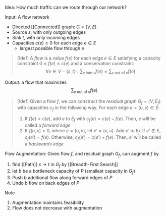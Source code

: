 Idea: How much traffic can we route through our network?

Input: A flow network
- Directed [[Connected]] graph: $G=(V,E)$
- Source $s$, with only outgoing edges
- Sink $t$, with only incoming edges
- Capacities $c(e)≥0$ for each edge $e\in E$
	- largest possible flow through $e$

>[!def]
>A *flow* is a value $f(e)$ for each edge $e\in E$ satisfying a capacity constraint $0≤f(e)≤c(e)$ and a conservation constraint: $$\forall v\in V-\{s,t\}:\sum_{e \text{ into }v}f(e)=\sum_{e \text{ out of }v}f(e)$$

Output: a flow that maximizes $$\sum_{e \text{ out of }s}f(e)$$

>[!def]
>Given a flow $f$, we can construct the *residual graph* $G_{f}=(V,E_{f})$ with capacities $c_{f}$ in the following way. For each edge $e=(u,v)\in E$:
>1. If $f(e)<c(e)$, add $e$ to $E_{f}$ with $c_{f}(e)=c(e)-f(e)$. Then, $e$ will be called a *forward edge*
>2. If $f(u,v)>0$, where $e=(u,v)$, let $e'=(v,u)$. Add $e'$ to $E_f$. If $e'\notin E$, $c_{f}(e')=f(e)$. Otherwise, $c_{f}(e')=c(e')+f(e)$. Then, $e'$ will be called a *backwards edge*

Flow Augmentation:
Given flow $f$, and residual graph $G_{f}$, can augment $f$ by 
1. find [[Path]] $s \rightarrow t$ in $G_{f}$ by [[Breadth-First Search]]
2. let $b$ be a bottleneck capacity of $P$ (smallest capacity in $G_{f}$)
3. Push $b$ additional flow along forward edges of $P$
4. Undo $b$ flow on back edges of $P$

>[!note]
>1. Augmentation maintains feasibility
>2. Flow does not decrease with augmentation

